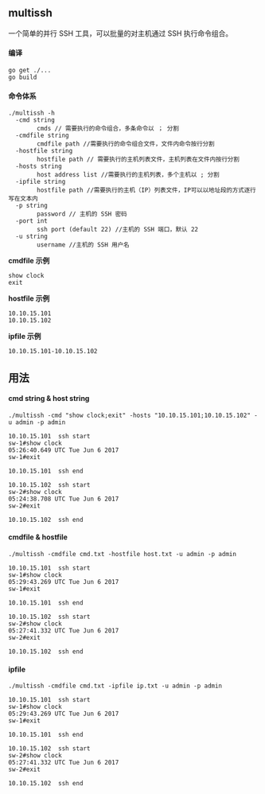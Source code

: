  ## multissh

一个简单的并行 SSH 工具，可以批量的对主机通过 SSH 执行命令组合。

#### 编译
```
go get ./...
go build
```


#### 命令体系
```
./multissh -h
  -cmd string
        cmds // 需要执行的命令组合，多条命令以 ； 分割
  -cmdfile string
        cmdfile path //需要执行的命令组合文件，文件内命令按行分割
  -hostfile string
        hostfile path // 需要执行的主机列表文件，主机列表在文件内按行分割
  -hosts string
        host address list //需要执行的主机列表，多个主机以 ; 分割
  -ipfile string
        hostfile path //需要执行的主机（IP）列表文件，IP可以以地址段的方式逐行写在文本内
  -p string
        password // 主机的 SSH 密码
  -port int
        ssh port (default 22) //主机的 SSH 端口，默认 22
  -u string
        username //主机的 SSH 用户名
```
**cmdfile 示例**
```
show clock
exit
```
**hostfile 示例**
```
10.10.15.101
10.10.15.102
```
**ipfile 示例**
```
10.10.15.101-10.10.15.102
```

## 用法
#### cmd string & host string
```
./multissh -cmd "show clock;exit" -hosts "10.10.15.101;10.10.15.102" -u admin -p admin

10.10.15.101  ssh start
sw-1#show clock
05:26:40.649 UTC Tue Jun 6 2017
sw-1#exit

10.10.15.101  ssh end

10.10.15.102  ssh start
sw-2#show clock
05:24:38.708 UTC Tue Jun 6 2017
sw-2#exit

10.10.15.102  ssh end
```

#### cmdfile & hostfile
```
./multissh -cmdfile cmd.txt -hostfile host.txt -u admin -p admin

10.10.15.101  ssh start
sw-1#show clock
05:29:43.269 UTC Tue Jun 6 2017
sw-1#exit

10.10.15.101  ssh end

10.10.15.102  ssh start
sw-2#show clock
05:27:41.332 UTC Tue Jun 6 2017
sw-2#exit

10.10.15.102  ssh end
```

#### ipfile
```
./multissh -cmdfile cmd.txt -ipfile ip.txt -u admin -p admin

10.10.15.101  ssh start
sw-1#show clock
05:29:43.269 UTC Tue Jun 6 2017
sw-1#exit

10.10.15.101  ssh end

10.10.15.102  ssh start
sw-2#show clock
05:27:41.332 UTC Tue Jun 6 2017
sw-2#exit

10.10.15.102  ssh end
```

